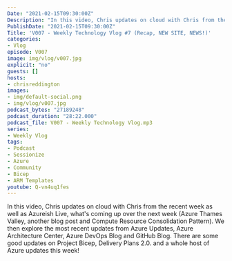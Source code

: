 ```yaml
---
Date: "2021-02-15T09:30:00Z"
Description: "In this video, Chris updates on cloud with Chris from the recent week as well as Azureish Live, what's coming up over the next week (Azure Thames Valley, another blog post and Compute Resource Consolidation Pattern). We then explore the most recent updates from Azure Updates, Azure Architecture Center, Azure DevOps Blog and GitHub Blog. There are some good updates on Project Bicep, Delivery Plans 2.0. and a whole host of Azure updates this week!"
PublishDate: "2021-02-15T09:30:00Z"
Title: 'V007 - Weekly Technology Vlog #7 (Recap, NEW SITE, NEWS!)'
categories:
- Vlog
episode: V007
image: img/vlog/v007.jpg
explicit: "no"
guests: []
hosts:
- chrisreddington
images:
- img/default-social.png
- img/vlog/v007.jpg
podcast_bytes: "27189248"
podcast_duration: "28:22.000"
podcast_file: V007 - Weekly Technology Vlog.mp3
series:
- Weekly Vlog
tags:
- Podcast
- Sessionize
- Azure
- Community
- Bicep
- ARM Templates
youtube: Q-vn4uq1fes
---
```

In this video, Chris updates on cloud with Chris from the recent week as well as Azureish Live, what's coming up over the next week (Azure Thames Valley, another blog post and Compute Resource Consolidation Pattern). We then explore the most recent updates from Azure Updates, Azure Architecture Center, Azure DevOps Blog and GitHub Blog. There are some good updates on Project Bicep, Delivery Plans 2.0. and a whole host of Azure updates this week!